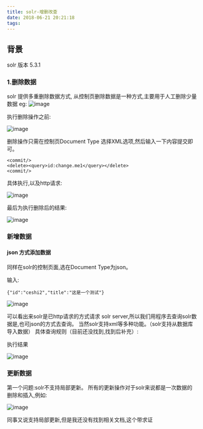 ```yaml
---
title: solr-增删改查
date: 2018-06-21 20:21:18
tags:
---
```

## 背景
solr 版本 5.3.1
### 1.删除数据
solr 提供多重删除数据方式, 从控制页删除数据是一种方式,主要用于人工删除少量数据
eg:
![image](/photo/img/solr-增删改查/DingTalk20180621202319.png)

执行删除操作之前:

![image](/photo/img/solr-增删改查/执行删除前数据.png)

删除操作只需在控制页Document Type 选择XML选项,然后输入一下内容提交即可。

```
<commit/>
<delete><query>id:change.me1</query></delete>
<commit/>
```

具体执行,以及http请求:

![image](/photo/img/solr-增删改查/执行删除操作.png)

最后为执行删除后的结果:

![image](/photo/img/solr-增删改查/执行删除操作结果.png)


### 新增数据

#### json 方式添加数据

同样在solr的控制页面,选在Document Type为json。

输入:

```
{"id":"ceshi2","title":"这是一个测试"}
```


![image](/photo/img/solr-增删改查/新增数据.png)

可以看出来solr是已http请求的方式请求 solr server,所以我们用程序去查询solr数据是,也可json的方式去查询。
当然solr支持xml等多种功能。（solr支持从数据库导入数据）
具体查询规则（目前还没找到,找到后补充）:

执行结果

![image](/photo/img/solr-增删改查/执行结果.png)


### 更新数据

第一个问题:solr不支持局部更新。
所有的更新操作对于solr来说都是一次数据的删除和插入,例如:

![image](/photo/img/solr-增删改查/更新操作.png)

同事又说支持局部更新,但是我还没有找到相关文档,这个带求证